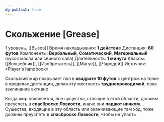 ```yaml
---
dg-publish: true
---
```

# Скольжение [Grease]
1 уровень, [[Вызов]]
Время накладывания: **1 действие**
Дистанция: **60 футов**
Компоненты: **Вербальный**, **Соматический**, **Материальный** (кусок масла или свиного сала)
Длительность: **1 минута**
Классы: [[Волшебник]], [[Изобретатель]], [[Магус]], [[Чародей]]
Источник: «Player's handbook»

Скользкий жир покрывает пол в **квадрате 10 футов** с центром на точке в пределах дистанции, делая эту местность **труднопроходимой**, пока заклинание активно

Когда жир появляется, все существа, стоящие в этой области, должны преуспеть в **спасброске Ловкости**, иначе они **падают ничком**. Существа, входящие в эту область или оканчивающие там ход, тоже должны преуспеть в **спасброске Ловкости**, чтобы не упасть